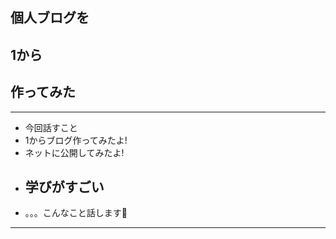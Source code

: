 ## 個人ブログを

## 1から

## 作ってみた
---

- 今回話すこと
- 1からブログ作ってみたよ!
- ネットに公開してみたよ!
- ## 学びがすごい
- 。。。こんなこと話します💪
---

